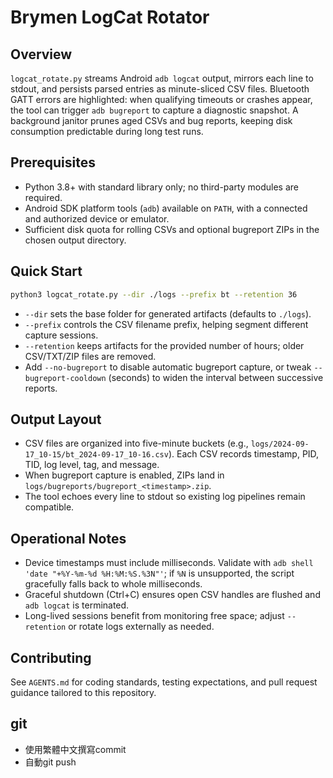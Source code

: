 # Brymen LogCat Rotator

## Overview
`logcat_rotate.py` streams Android `adb logcat` output, mirrors each line to stdout, and persists parsed entries as minute-sliced CSV files. Bluetooth GATT errors are highlighted: when qualifying timeouts or crashes appear, the tool can trigger `adb bugreport` to capture a diagnostic snapshot. A background janitor prunes aged CSVs and bug reports, keeping disk consumption predictable during long test runs.

## Prerequisites
- Python 3.8+ with standard library only; no third-party modules are required.
- Android SDK platform tools (`adb`) available on `PATH`, with a connected and authorized device or emulator.
- Sufficient disk quota for rolling CSVs and optional bugreport ZIPs in the chosen output directory.

## Quick Start
```bash
python3 logcat_rotate.py --dir ./logs --prefix bt --retention 36
```
- `--dir` sets the base folder for generated artifacts (defaults to `./logs`).
- `--prefix` controls the CSV filename prefix, helping segment different capture sessions.
- `--retention` keeps artifacts for the provided number of hours; older CSV/TXT/ZIP files are removed.
- Add `--no-bugreport` to disable automatic bugreport capture, or tweak `--bugreport-cooldown` (seconds) to widen the interval between successive reports.

## Output Layout
- CSV files are organized into five-minute buckets (e.g., `logs/2024-09-17_10-15/bt_2024-09-17_10-16.csv`). Each CSV records timestamp, PID, TID, log level, tag, and message.
- When bugreport capture is enabled, ZIPs land in `logs/bugreports/bugreport_<timestamp>.zip`.
- The tool echoes every line to stdout so existing log pipelines remain compatible.

## Operational Notes
- Device timestamps must include milliseconds. Validate with `adb shell 'date "+%Y-%m-%d %H:%M:%S.%3N"'`; if `%N` is unsupported, the script gracefully falls back to whole milliseconds.
- Graceful shutdown (Ctrl+C) ensures open CSV handles are flushed and `adb logcat` is terminated.
- Long-lived sessions benefit from monitoring free space; adjust `--retention` or rotate logs externally as needed.

## Contributing
See `AGENTS.md` for coding standards, testing expectations, and pull request guidance tailored to this repository.


## git
- 使用繁體中文撰寫commit
- 自動git push